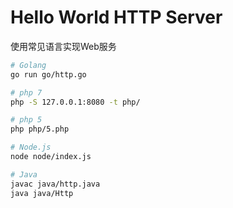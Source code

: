 # Hello World HTTP Server

使用常见语言实现Web服务

```bash
# Golang
go run go/http.go

# php 7
php -S 127.0.0.1:8080 -t php/

# php 5
php php/5.php

# Node.js
node node/index.js

# Java
javac java/http.java
java java/Http

```